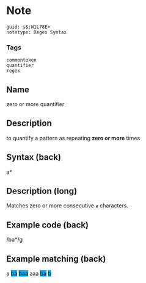 # Note
```
guid: s$:W1L78E>
notetype: Regex Syntax
```

### Tags
```
commontoken
quantifier
regex
```

## Name
zero or more quantifier

## Description
to quantify a pattern as repeating <b>zero or more</b> times

## Syntax (back)
<div>
  <div>
    a*
  </div>
</div>

## Description (long)
Matches zero or more consecutive `a` characters.

## Example code (back)
/ba*/g

## Example matching (back)
<div>
  a <span style="background-color: rgb(0, 170, 255);">ba</span>
  <span style="background-color: rgb(0, 170, 255);">baa</span> aaa
  <span style="background-color: rgb(0, 170, 255);">ba</span>
  <span style="background-color: rgb(0, 170, 255);">b</span>
</div>
